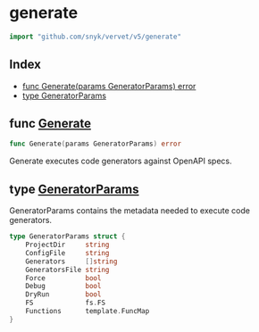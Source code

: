 # generate

```go
import "github.com/snyk/vervet/v5/generate"
```

## Index

- [func Generate(params GeneratorParams) error](<#func-generate>)
- [type GeneratorParams](<#type-generatorparams>)


## func [Generate](<https://github.com/snyk/vervet/blob/main/generate/generate.go#L29>)

```go
func Generate(params GeneratorParams) error
```

Generate executes code generators against OpenAPI specs\.

## type [GeneratorParams](<https://github.com/snyk/vervet/blob/main/generate/generate.go#L16-L26>)

GeneratorParams contains the metadata needed to execute code generators\.

```go
type GeneratorParams struct {
    ProjectDir     string
    ConfigFile     string
    Generators     []string
    GeneratorsFile string
    Force          bool
    Debug          bool
    DryRun         bool
    FS             fs.FS
    Functions      template.FuncMap
}
```

